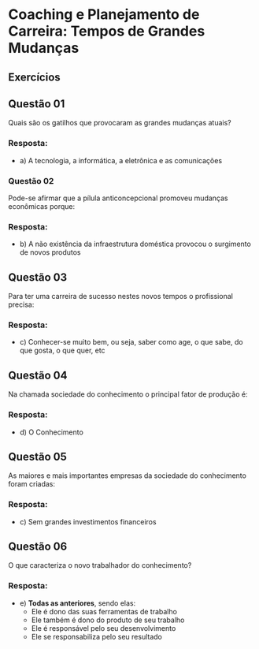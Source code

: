 # Coaching e Planejamento de Carreira: Tempos de Grandes Mudanças

## Exercícios

## Questão 01
​Quais são os gatilhos que provocaram as grandes mudanças atuais?

### Resposta:
- a) A tecnologia, a informática, a eletrônica e as comunicações


### Questão 02
Pode-se afirmar que a pílula anticoncepcional promoveu mudanças econômicas porque:

### Resposta:
- b) A não existência da infraestrutura doméstica provocou o surgimento de novos produtos


## Questão 03
Para ter uma carreira de sucesso nestes novos tempos o profissional precisa:

### Resposta:
- c) Conhecer-se muito bem, ou seja, saber como age, o que sabe, do que gosta, o que quer, etc


## Questão 04
Na chamada sociedade do conhecimento o principal fator de produção é:

### Resposta:
- d) O Conhecimento


## Questão 05
As maiores e mais importantes empresas da sociedade do conhecimento foram criadas:

### Resposta:
- c) Sem grandes investimentos financeiros


## Questão 06
​O que caracteriza o novo trabalhador do conhecimento?

### Resposta:
- e) **Todas as anteriores**, sendo elas:
    - Ele é dono das suas ferramentas de trabalho
    - Ele também é dono do produto de seu trabalho
    - Ele é responsável pelo seu desenvolvimento
    - Ele se responsabiliza pelo seu resultado